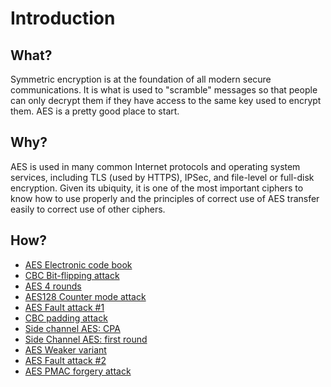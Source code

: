 # Introduction

## What?

Symmetric encryption is at the foundation of all modern secure communications. It is what is used to "scramble" messages so that people can only decrypt them if they have access to the same key used to encrypt them. AES is a pretty good place to start.

## Why?

AES is used in many common Internet protocols and operating system services, including TLS (used by HTTPS), IPSec, and file-level or full-disk encryption. Given its ubiquity, it is one of the most important ciphers to know how to use properly and the principles of correct use of AES transfer easily to correct use of other ciphers.

## How?

* [AES Electronic code book](ecb.md)
* [CBC Bit-flipping attack](cbc-bit-flipping.md)
* [AES 4 rounds](4-rounds.md)
* [AES128 Counter mode attack](ctr.md)
* [AES Fault attack #1](fault1.md)
* [CBC padding attack](cbc-padding.md)
* [Side channel AES: CPA](cpa.md)
* [Side Channel AES: first round](sc-first-round.md)
* [AES Weaker variant](weaker-variant.md)
* [AES Fault attack #2](fault2.md)
* [AES PMAC forgery attack](pmac.md)
